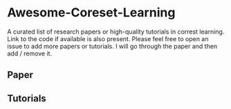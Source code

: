 # Awesome-Coreset-Learning
A curated list of research papers or high-quality tutorials in correst learning. Link to the code if available is also present.
Please feel free to open an issue to add more papers or tutorials. I will go through the paper and then add / remove it. 

## Paper


## Tutorials
